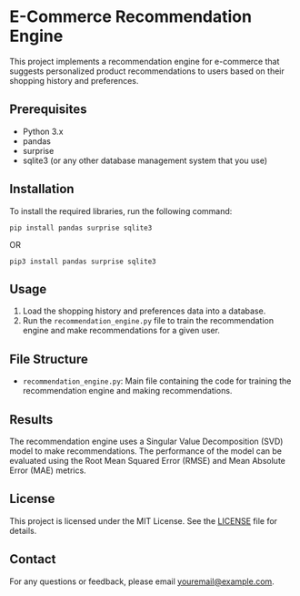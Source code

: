 # E-Commerce Recommendation Engine

This project implements a recommendation engine for e-commerce that suggests personalized product recommendations to users based on their shopping history and preferences.

## Prerequisites
- Python 3.x
- pandas
- surprise
- sqlite3 (or any other database management system that you use)

## Installation
To install the required libraries, run the following command:

```python3
pip install pandas surprise sqlite3
```
OR
```python3
pip3 install pandas surprise sqlite3
```


## Usage
1. Load the shopping history and preferences data into a database.
2. Run the `recommendation_engine.py` file to train the recommendation engine and make recommendations for a given user.

## File Structure
- `recommendation_engine.py`: Main file containing the code for training the recommendation engine and making recommendations.

## Results
The recommendation engine uses a Singular Value Decomposition (SVD) model to make recommendations. The performance of the model can be evaluated using the Root Mean Squared Error (RMSE) and Mean Absolute Error (MAE) metrics.

## License
This project is licensed under the MIT License. See the [LICENSE](LICENSE) file for details.

## Contact
For any questions or feedback, please email [youremail@example.com](mailto:youremail@example.com).
